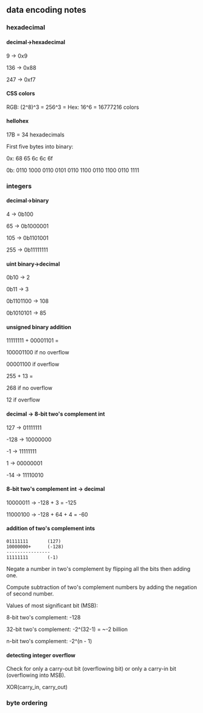 ## data encoding notes

### hexadecimal 

#### decimal->hexadecimal

9 -> 0x9

136 -> 0x88

247 -> 0xf7

#### CSS colors

RGB: (2^8)^3 = 256^3 = Hex: 16^6 = 16777216 colors

#### hellohex

17B = 34 hexadecimals

First five bytes into binary:

0x: 68 65 6c 6c 6f

0b: 0110 1000 0110 0101 0110 1100 0110 1100 0110 1111


### integers

#### decimal->binary

4 -> 0b100

65 -> 0b1000001

105 -> 0b1101001

255 -> 0b11111111

#### uint binary->decimal

0b10 -> 2

0b11 -> 3

0b1101100 -> 108

0b1010101 -> 85

#### unsigned binary addition

11111111 + 00001101 = 

100001100 if no overflow

00001100 if overflow

255 + 13 = 

268 if no overflow

12 if overflow

#### decimal -> 8-bit two's complement int

127 -> 01111111

-128 -> 10000000

-1 -> 11111111

1 -> 00000001

-14 -> 11110010

#### 8-bit two's complement int -> decimal 

10000011 -> -128 + 3 = -125

11000100 -> -128 + 64 + 4 = -60

#### addition of two's complement ints

```
01111111       (127)
10000000+      (-128)
----------------
11111111       (-1)
```

Negate a number in two's complement by
flipping all the bits then adding one.

Compute subtraction of two's complement numbers by
adding the negation of second number. 

Values of most significant bit (MSB):

8-bit two's complement: -128

32-bit two's complement: -2^(32-1) = ~-2 billion

n-bit two's complement: -2^(n - 1)

#### detecting integer overflow

Check for only a carry-out bit (overflowing bit)
or only a carry-in bit (overflowing into MSB).

XOR(carry_in, carry_out)


### byte ordering